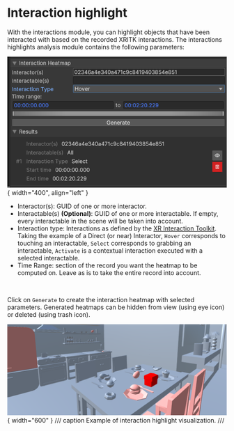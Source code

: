 # Interaction highlight

With the interactions module, you can highlight objects that have been interacted with based on the recorded XRITK interactions. The interactions highlights analysis module contains the following parameters:

![Interaction highlight module](../../../assets/in-situ-analysis/interaction_highlight_module.png){ width="400", align="left" }

* Interactor(s): GUID of one or more interactor.
* Interactable(s) **(Optional)**: GUID of one or more interactable. If empty, every interactable in the scene will be taken into account.
* Interaction type: Interactions as defined by the [XR Interaction Toolkit](https://docs.unity3d.com/Packages/com.unity.xr.interaction.toolkit@2.0/manual/interactable-events.html).  Taking the example of a Direct (or near) Interactor, `Hover` corresponds to touching an interactable, `Select` corresponds to grabbing an interactable, `Activate` is a contextual interaction executed with a selected interactable.
* Time Range: section of the record you want the heatmap to be computed on. Leave as is to take the entire record into account.

<br>

Click on `Generate` to create the interaction heatmap with selected parameters. Generated heatmaps can be hidden from view (using eye icon) or deleted (using trash icon).

![Interaction highlight result](../../../assets/in-situ-analysis/interaction_highlight_result.png){ width="600" }
/// caption
Example of interaction highlight visualization.
///